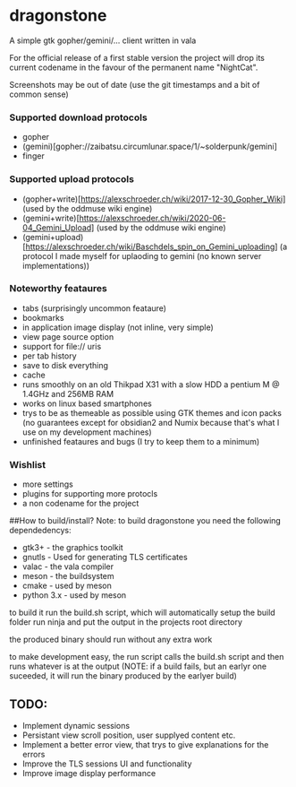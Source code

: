# dragonstone

A simple gtk gopher/gemini/... client written in vala

For the official release of a first stable version the project will drop its current codename in the favour of the permanent name "NightCat".

Screenshots may be out of date (use the git timestamps and a bit of common sense)

### Supported download protocols
- gopher
- (gemini)[gopher://zaibatsu.circumlunar.space/1/~solderpunk/gemini]
- finger

### Supported upload protocols
- (gopher+write)[https://alexschroeder.ch/wiki/2017-12-30_Gopher_Wiki] (used by the oddmuse wiki engine)
- (gemini+write)[https://alexschroeder.ch/wiki/2020-06-04_Gemini_Upload] (used by the oddmuse wiki engine)
- (gemini+upload)[https://alexschroeder.ch/wiki/Baschdels_spin_on_Gemini_uploading] (a protocol I made myself for uplaoding to gemini (no known server implementations))

### Noteworthy feataures
- tabs (surprisingly uncommon feataure)
- bookmarks
- in application image display (not inline, very simple)
- view page source option
- support for file:// uris
- per tab history
- save to disk everything
- cache
- runs smoothly on an old Thikpad X31 with a slow HDD a pentium M @ 1.4GHz and 256MB RAM
- works on linux based smartphones
- trys to be as themeable as possible using GTK themes and icon packs (no guarantees except for obsidian2 and Numix because that's what I use on my development machines)
- unfinished feataures and bugs (I try to keep them to a minimum)

### Wishlist
- more settings
- plugins for supporting more protocls
- a non codename for the project

##How to build/install?
Note: to build dragonstone you need the following dependedencys:
- gtk3+ - the graphics toolkit
- gnutls - Used for generating TLS certificates
- valac - the vala compiler
- meson - the buildsystem
- cmake - used by meson
- python 3.x - used by meson

to build it run the build.sh script, which will automatically setup the build folder run ninja and put the output in the projects root directory

the produced binary should run without any extra work

to make development easy, the run script calls the build.sh script and then runs whatever is at the output
(NOTE: if a build fails, but an earlyr one suceeded, it will run the binary produced by the earlyer build)

## TODO:
- Implement dynamic sessions
- Persistant view scroll position, user supplyed content etc.
- Implement a better error view, that trys to give explanations for the errors
- Improve the TLS sessions UI and functionality
- Improve image display performance
